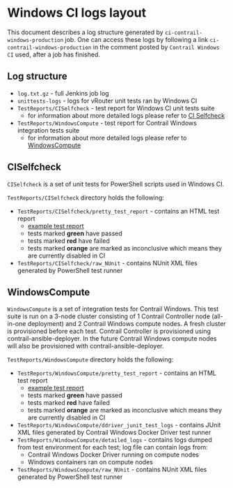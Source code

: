 Windows CI logs layout
======================

This document describes a log structure generated by `ci-contrail-windows-production` job.
One can access these logs by following a link `ci-contrail-windows-production` in the comment posted by `Contrail Windows CI` used, after a job has finished.

## Log structure

- `log.txt.gz` - full Jenkins job log
- `unittests-logs` - logs for vRouter unit tests ran by Windows CI
- `TestReports/CISelfcheck` - test report for Windows CI unit tests suite
    - for information about more detailed logs please refer to [CI Selfcheck](#ciselfcheck)
- `TestReports/WindowsCompute` - test report for Contrail Windows integration tests suite
    - for information about more detailed logs please refer to [WindowsCompute](#windowscompute)

## CISelfcheck

`CISelfcheck` is a set of unit tests for PowerShell scripts used in Windows CI.

`TestReports/CISelfcheck` directory holds the following:

- `TestReports/CISelfcheck/pretty_test_report` - contains an HTML test report
    - [example test report](http://logs.opencontrail.org/winci/ed700a876ad74506a21d1937a26f02dc/TestReports/CISelfcheck/pretty_test_report/)
    - tests marked __green__ have passed
    - tests marked __red__ have failed
    - tests marked __orange__ are marked as inconclusive which means they are currently disabled in CI
- `TestReports/CISelfcheck/raw_NUnit` - contains NUnit XML files generated by PowerShell test runner

## WindowsCompute

`WindowsCompute` is a set of integration tests for Contrail Windows.
This test suite is run on a 3-node cluster consisting of 1 Contrail Controller node (all-in-one deployment) and 2 Contrail Windows compute nodes.
A fresh cluster is provisioned before each test.
Contrail Controller is provisioned using contrail-ansible-deployer.
In the future Contrail Windows compute nodes will also be provisioned with contrail-ansible-deployer.

`TestReports/WindowsCompute` directory holds the following:

- `TestReports/WindowsCompute/pretty_test_report` - contains an HTML test report
    - [example test report](http://logs.opencontrail.org/winci/ed700a876ad74506a21d1937a26f02dc/TestReports/WindowsCompute/pretty_test_report/)
    - tests marked __green__ have passed
    - tests marked __red__ have failed
    - tests marked __orange__ are marked as inconclusive which means they are currently disabled in CI
- `TestReports/WindowsCompute/ddriver_junit_test_logs` - contains JUnit XML files generated by Contrail Windows Docker Driver test runner
- `TestReports/WindowsCompute/detailed_logs` - contains logs dumped from test environment for each test; log file can contain logs from:
    - Contrail Windows Docker Driver running on compute nodes
    - Windows containers ran on compute nodes
- `TestReports/WindowsCompute/raw_NUnit` - contains NUnit XML files generated by PowerShell test runner
